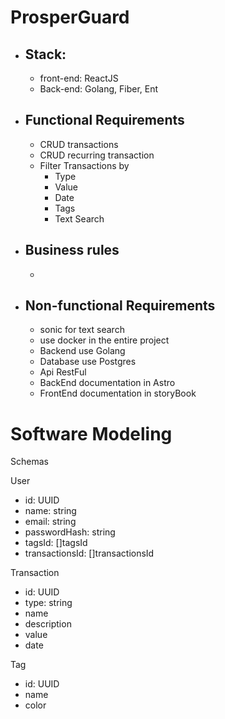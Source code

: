 # ProsperGuard

- ## Stack:

  - front-end: ReactJS
  - Back-end: Golang, Fiber, Ent

- ## Functional Requirements

  - CRUD transactions
  - CRUD recurring transaction
  - Filter Transactions by
    - Type
    - Value
    - Date
    - Tags
    - Text Search

- ## Business rules

  -

- ## Non-functional Requirements
  - sonic for text search
  - use docker in the entire project
  - Backend use Golang
  - Database use Postgres
  - Api RestFul
  - BackEnd documentation in Astro
  - FrontEnd documentation in storyBook

# Software Modeling

Schemas

User

- id: UUID
- name: string
- email: string
- passwordHash: string
- tagsId: []tagsId
- transactionsId: []transactionsId

Transaction

- id: UUID
- type: string
- name
- description
- value
- date

Tag

- id: UUID
- name
- color
